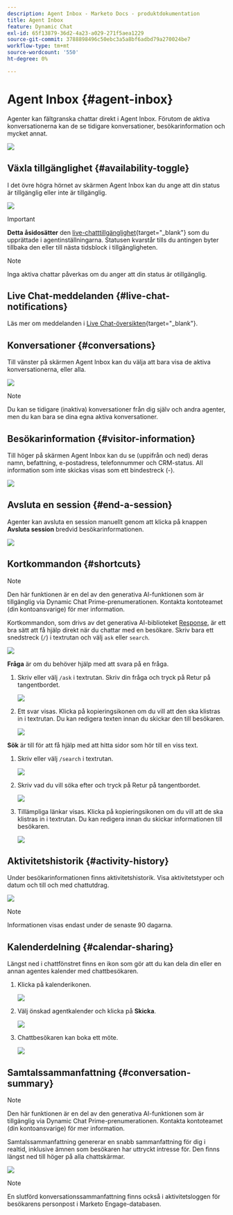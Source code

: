 ```yaml
---
description: Agent Inbox - Marketo Docs - produktdokumentation
title: Agent Inbox
feature: Dynamic Chat
exl-id: 65f13879-36d2-4a23-a029-271f5aea1229
source-git-commit: 3788898496c50ebc3a5a8bf6adbd79a270024be7
workflow-type: tm+mt
source-wordcount: '550'
ht-degree: 0%

---
```


# Agent Inbox {#agent-inbox}

Agenter kan fältgranska chattar direkt i Agent Inbox. Förutom de aktiva konversationerna kan de se tidigare konversationer, besökarinformation och mycket annat.

![](assets/agent-inbox-1.png)

## Växla tillgänglighet {#availability-toggle}

I det övre högra hörnet av skärmen Agent Inbox kan du ange att din status är tillgänglig eller inte är tillgänglig.

![](assets/agent-inbox-2.png)

>[!IMPORTANT]
>
>**Detta åsidosätter** den [live-chatttillgänglighet](/help/marketo/product-docs/demand-generation/dynamic-chat/setup-and-configuration/agent-settings.md#live-chat-availability){target="_blank"} som du upprättade i agentinställningarna. Statusen kvarstår tills du antingen byter tillbaka den eller till nästa tidsblock i tillgängligheten.

>[!NOTE]
>
>Inga aktiva chattar påverkas om du anger att din status är otillgänglig.

## Live Chat-meddelanden {#live-chat-notifications}

Läs mer om meddelanden i [Live Chat-översikten](/help/marketo/product-docs/demand-generation/dynamic-chat/live-chat/live-chat-overview.md#live-chat-notifications){target="_blank"}.

## Konversationer {#conversations}

Till vänster på skärmen Agent Inbox kan du välja att bara visa de aktiva konversationerna, eller alla.

![](assets/agent-inbox-4.png)

>[!NOTE]
>
>Du kan se tidigare (inaktiva) konversationer från dig själv och andra agenter, men du kan bara se dina egna aktiva konversationer.

## Besökarinformation {#visitor-information}

Till höger på skärmen Agent Inbox kan du se (uppifrån och ned) deras namn, befattning, e-postadress, telefonnummer och CRM-status. All information som inte skickas visas som ett bindestreck (-).

![](assets/agent-inbox-5.png)

## Avsluta en session {#end-a-session}

Agenter kan avsluta en session manuellt genom att klicka på knappen **Avsluta session** bredvid besökarinformationen.

![](assets/agent-inbox-6.png)

## Kortkommandon {#shortcuts}

>[!NOTE]
>
>Den här funktionen är en del av den generativa AI-funktionen som är tillgänglig via Dynamic Chat Prime-prenumerationen. Kontakta kontoteamet (din kontoansvarige) för mer information.

Kortkommandon, som drivs av det generativa AI-biblioteket [Response](/help/marketo/product-docs/demand-generation/dynamic-chat/generative-ai/response-library.md), är ett bra sätt att få hjälp direkt när du chattar med en besökare. Skriv bara ett snedstreck (`/`) i textrutan och välj `ask` eller `search`.

![](assets/agent-inbox-7.png)

**Fråga** är om du behöver hjälp med att svara på en fråga.

1. Skriv eller välj `/ask` i textrutan. Skriv din fråga och tryck på Retur på tangentbordet.

   ![](assets/agent-inbox-8.png)

1. Ett svar visas. Klicka på kopieringsikonen om du vill att den ska klistras in i textrutan. Du kan redigera texten innan du skickar den till besökaren.

   ![](assets/agent-inbox-9.png)

**Sök** är till för att få hjälp med att hitta sidor som hör till en viss text.

1. Skriv eller välj `/search` i textrutan.

   ![](assets/agent-inbox-10.png)

1. Skriv vad du vill söka efter och tryck på Retur på tangentbordet.

   ![](assets/agent-inbox-11.png)

1. Tillämpliga länkar visas. Klicka på kopieringsikonen om du vill att de ska klistras in i textrutan. Du kan redigera innan du skickar informationen till besökaren.

   ![](assets/agent-inbox-12.png)

## Aktivitetshistorik {#activity-history}

Under besökarinformationen finns aktivitetshistorik. Visa aktivitetstyper och datum och till och med chattutdrag.

![](assets/agent-inbox-13.png)

>[!NOTE]
>
>Informationen visas endast under de senaste 90 dagarna.

## Kalenderdelning {#calendar-sharing}

Längst ned i chattfönstret finns en ikon som gör att du kan dela din eller en annan agentes kalender med chattbesökaren.

1. Klicka på kalenderikonen.

   ![](assets/agent-inbox-14.png)

1. Välj önskad agentkalender och klicka på **Skicka**.

   ![](assets/agent-inbox-15.png)

1. Chattbesökaren kan boka ett möte.

   ![](assets/agent-inbox-16.png)

## Samtalssammanfattning {#conversation-summary}

>[!NOTE]
>
>Den här funktionen är en del av den generativa AI-funktionen som är tillgänglig via Dynamic Chat Prime-prenumerationen. Kontakta kontoteamet (din kontoansvarige) för mer information.

Samtalssammanfattning genererar en snabb sammanfattning för dig i realtid, inklusive ämnen som besökaren har uttryckt intresse för. Den finns längst ned till höger på alla chattskärmar.

![](assets/agent-inbox-17.png)

>[!NOTE]
>
>En slutförd konversationssammanfattning finns också i aktivitetsloggen för besökarens personpost i Marketo Engage-databasen.
